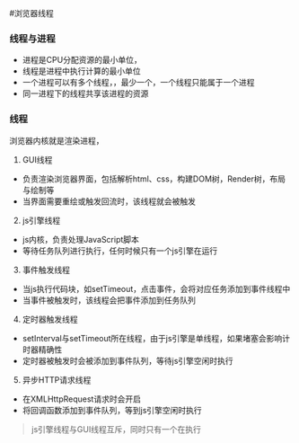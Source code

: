 #浏览器线程

### 线程与进程

- 进程是CPU分配资源的最小单位，
- 线程是进程中执行计算的最小单位
- 一个进程可以有多个线程，，最少一个，一个线程只能属于一个进程
- 同一进程下的线程共享该进程的资源


### 线程
浏览器内核就是渲染进程，
1. GUI线程
 - 负责渲染浏览器界面，包括解析html、css，构建DOM树，Render树，布局与绘制等
 - 当界面需要重绘或触发回流时，该线程就会被触发
2. js引擎线程
 - js内核，负责处理JavaScript脚本
 - 等待任务队列进行执行，任何时候只有一个js引擎在运行
3. 事件触发线程
 - 当js执行代码块，如setTimeout，点击事件，会将对应任务添加到事件线程中
 - 当事件被触发时，该线程会把事件添加到任务队列
4. 定时器触发线程
 - setInterval与setTimeout所在线程，由于js引擎是单线程，如果堵塞会影响计时器精确性
 - 定时器被触发时会被添加到事件队列，等待js引擎空闲时执行
5. 异步HTTP请求线程
 - 在XMLHttpRequest请求时会开启
 - 将回调函数添加到事件队列，等到js引擎空闲时执行

> js引擎线程与GUI线程互斥，同时只有一个在执行

